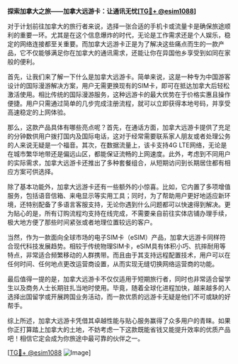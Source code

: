 **探索加拿大之旅——加拿大远游卡：让通讯无忧[[TG💪+ @esim1088](https://t.me/s/esim1088)]**

对于计划前往加拿大的旅行者来说，选择一张合适的手机卡或流量卡是确保旅途顺利的重要一环。尤其是在这个信息爆炸的时代，无论是工作需求还是个人娱乐，稳定的网络连接都至关重要。而加拿大远游卡正是为了解决这些痛点而生的一款产品，它不仅能够满足你在加拿大的通讯需求，还能让你在异国他乡享受到如同在家般的便利。

首先，让我们来了解一下什么是加拿大远游卡。简单来说，这是一种专为中国游客设计的国际漫游解决方案，用户无需更换现有的SIM卡，即可在抵达加拿大后轻松激活使用。相比传统的国际漫游服务，这种远游卡的最大优势在于价格实惠且操作便捷。用户只需通过简单的几步完成注册流程，就可以立即获得本地号码，并享受高速稳定的上网体验。

那么，这款产品具体有哪些亮点呢？首先，在通话方面，加拿大远游卡提供了充足的分钟数供用户拨打国内及国际电话，这对于经常需要联系家人朋友或者处理公务的人来说无疑是一个福音。其次，在数据流量上，该卡支持4G LTE网络，无论是在城市繁华地带还是偏远山区，都能保证流畅的上网速度。此外，考虑到不同用户的实际需求，加拿大远游卡还推出了多种套餐组合，从短期访问到长期居住都有相应方案可供选择。

除了基本功能外，加拿大远游卡还有一些额外的小惊喜。比如，它内置了多项增值服务，包括语音信箱、来电显示等实用工具；同时，为了帮助用户更好地适应新环境，还特别配备了多语言客服支持，无论你遇到什么问题都可以快速得到解决。更为贴心的是，所有订购流程均支持在线完成，不需要亲自前往实体店铺办理手续，极大地方便了那些时间紧张或者地理位置较远的客户。

当然，作为一款面向全球市场的电子SIM卡（eSIM）产品，加拿大远游卡同样符合现代科技发展趋势。相较于传统物理SIM卡，eSIM具有体积小巧、抗摔耐用等特点，非常适合频繁移动的人群携带。而且由于其支持远程配置技术，用户可以在任何时间、任何地点更改运营商设置，从而实现无缝切换网络运营商的功能。

最后值得一提的是，加拿大远游卡不仅仅适用于短期旅行者，同时也非常适合留学生以及商务人士长期驻扎当地时使用。毕竟，随着全球化进程加快，越来越多的人选择出国留学或开展跨国业务活动，而一款优质的远游卡无疑是他们不可或缺的好帮手。

综上所述，加拿大远游卡凭借其卓越性能与贴心服务赢得了众多用户的青睐。如果你正打算踏上加拿大的土地，不妨考虑一下这款既能省钱又能提升效率的优质产品吧！相信它定会成为你旅途中最可靠的伙伴之一。

[[TG💪+ @esim1088](https://t.me/s/esim1088) ![Image](https://i.postimg.cc/4NQfJmqS/Snipaste-2025-05-13-00-14-12.png)]